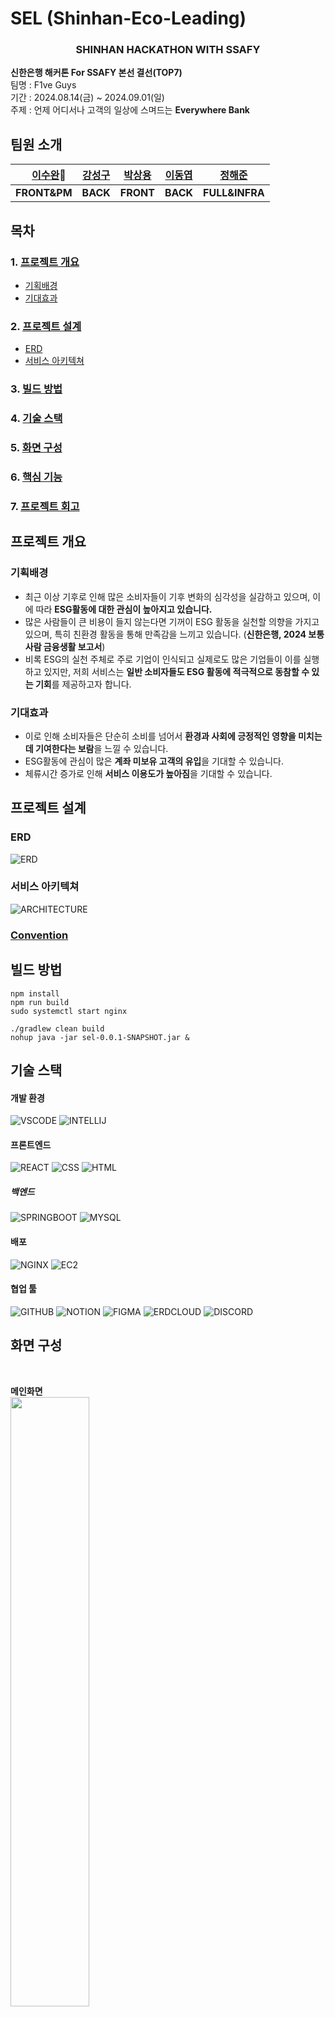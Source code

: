 # SEL (Shinhan-Eco-Leading)
<div align = center>

### SHINHAN HACKATHON WITH SSAFY

</div>

**신한은행 해커톤 For SSAFY 본선 결선(TOP7)**  
팀명 : F1ve Guys  
기간 : 2024.08.14(금) ~ 2024.09.01(일)  
주제 : 언제 어디서나 고객의 일상에 스며드는 **Everywhere Bank**


## 팀원 소개
| 　**[이수완](https://github.com/Rafael-Lee-SW)👑**　 | **[강성구](https://github.com/strong-nine)** |  **[박상용](https://github.com/sangypar)**   | **[이동엽](https://github.com/doongyeop)** | **[정해준](https://github.com/jun-23)** |
| :--------------: | :--------: | :-----------: | :--------: | :--------: |
|  **FRONT&PM**  | **BACK**  | **FRONT** | **BACK**  |  **FULL&INFRA**  |

## 목차
### 1. [프로젝트 개요](#프로젝트-개요)
- [기획배경](#기획배경)
- [기대효과](#기대효과)
### 2. [프로젝트 설계](#프로젝트-설계)  
- [ERD](#erd)
- [서비스 아키텍쳐](#서비스-아키텍쳐)
### 3. [빌드 방법](#빌드-방법)  
### 4. [기술 스택](#기술-스택)    
### 5. [화면 구성](#화면-구성)    
### 6. [핵심 기능](#핵심-기능)    
### 7. [프로젝트 회고](#프로젝트-회고)  


## 프로젝트 개요
### 기획배경
 - 최근 이상 기후로 인해 많은 소비자들이 기후 변화의 심각성을 실감하고 있으며, 이에 따라 **ESG활동에 대한 관심이 높아지고 있습니다.** 
 - 많은 사람들이 큰 비용이 들지 않는다면 기꺼이 ESG 활동을 실천할 의향을 가지고 있으며, 특히 친환경 활동을 통해 만족감을 느끼고 있습니다. (**신한은행, 2024 보통사람 금융생활 보고서**)
 - 비록 ESG의 실천 주체로 주로 기업이 인식되고 실제로도 많은 기업들이 이를 실행하고 있지만, 저희 서비스는 **일반 소비자들도 ESG 활동에 적극적으로 동참할 수 있는 기회**를 제공하고자 합니다. 
 ### 기대효과
 - 이로 인해 소비자들은 단순히 소비를 넘어서 **환경과 사회에 긍정적인 영향을 미치는 데 기여한다는 보람**을 느낄 수 있습니다.
 - ESG활동에 관심이 많은 **계좌 미보유 고객의 유입**을 기대할 수 있습니다.
 - 체류시간 증가로 인해 **서비스 이용도가 높아짐**을 기대할 수 있습니다.

## 프로젝트 설계
### ERD
![ERD](./img/ERD.png)
<br>

### 서비스 아키텍쳐
![ARCHITECTURE](./img/architecture.PNG)

### [Convention](https://github.com/sel-f1veguys/sel-f1veguys/wiki/Convention)

## 빌드 방법

```
npm install
npm run build
sudo systemctl start nginx
```

```
./gradlew clean build
nohup java -jar sel-0.0.1-SNAPSHOT.jar &
```

## 기술 스택

#### 개발 환경
![VSCODE](https://img.shields.io/badge/VSCode-007ACC?style=ROUND&logo=visual%20studio%20code&logoColor=white)
![INTELLIJ](https://img.shields.io/badge/IntelliJ%20IDEA-000000?style=ROUND&logo=intellij-idea&logoColor=white)

#### 프론트엔드
![REACT](https://img.shields.io/badge/React-61DAFB?style=ROUND&logo=react&logoColor=white)
![CSS](https://img.shields.io/badge/CSS-1572B6?style=ROUND&logo=css3&logoColor=white)
![HTML](https://img.shields.io/badge/HTML-E34F26?style=ROUND&logo=html5&logoColor=white)
 
##### 백엔드
![SPRINGBOOT](https://img.shields.io/badge/SpringBoot-6DB33F?style=ROUND&logo=springboot&logoColor=white)
![MYSQL](https://img.shields.io/badge/MySQL-4479A1?style=ROUND&logo=mysql&logoColor=white)

#### 배포
![NGINX](https://img.shields.io/badge/NGINX-009639?style=ROUND&logo=nginx&logoColor=white)
![EC2](https://img.shields.io/badge/Amazon%20EC2-FF9900?style=ROUND&logo=amazon-aws&logoColor=white)

#### 협업 툴 
![GITHUB](https://img.shields.io/badge/GitHub-181717?style=ROUND&logo=github&logoColor=white)
![NOTION](https://img.shields.io/badge/Notion-000000?style=ROUND&logo=notion&logoColor=white)
![FIGMA](https://img.shields.io/badge/Figma-F24E1E?style=ROUND&logo=figma&logoColor=white)
![ERDCLOUD](https://img.shields.io/badge/ERDCloud-FF4C3B?style=ROUND&logo=databricks&logoColor=white)
![DISCORD](https://img.shields.io/badge/Discord-5865F2?style=ROUND&logo=discord&logoColor=white)


## 화면 구성  
<br>

**메인화면**  
<img src="./img/메인.PNG" width="50%">  
<br>

<br>

**소비분석(포인트 획득1)**  
<img src="./img/소비분석.PNG" width="50%">  
<br>

<br>

**포인트 획득2**  
<img src="./img/포인트_출석체크.PNG" width="50%">  
<br>

<br>

**포인트 획득3**  
<img src="./img/퀴즈.PNG" width="50%">  
<br>

<br>

**포인트 소비1**  
**<img src="./img/포인트_소비처_캠1.PNG" width="50%">**  
**<img src="./img/포인트_소비처_캠2.PNG" width="50%">**  
<br>

<br>

**포인트 소비2**  
**<img src="./img/포인트_소비처_나무1.PNG" width="50%">**  
**<img src="./img/포인트_소비처_나무2.PNG" width="50%">**  
<br>

## 핵심 기능  
1. 금융API를 활용한 소비분석
2. 소비분석을 통한 마이 신한 포인트적립 : 친환경 기업에서 카드를 사용하면 판별 후 포인트 적립
3. 캠페인 / 나무키우기 등 포인트 소비처 : 캠페인을 통해 ESG활동에 참여할 수 있고 나무키우기를 통해 리워드를 획득할 수 있음.
4. 퀴즈/게임 : 퀴즈와 게이미피케이션을 도입하여 사용자의 체류 시간 증가와 리워드(마이신한포인트) 제공.

## 프로젝트 회고
> **수완👑** : 이번 해커톤에서 팀장으로서 많은 것을 배울 수 있었던 소중한 경험이었습니다. 짧은 시간 안에 목표를 설정하고, 팀원들과 효율적으로 소통하며 프로젝트를 완수하는 과정에서 다소 어려움이 있었지만, 그만큼 보람도 컸습니다. 특히 팀원들의 열정과 협업 덕분에 무수면 코딩 스프린트에서 끝까지 포기하지 않고 목표를 달성할 수 있었습니다. 이번 경험을 통해 팀워크의 중요성을 다시 한번 깨달았고, 앞으로도 이런 도전을 즐기면서 더 성장해 나가고 싶습니다. 

> **성구🧀** : 지난 2주간 바쁘게 달려왔던 신한 해커톤은 처음 해보는 것이었지만 여러모로 좋은 경험이었습니다. 기획을 하고, 다시 수정을 하고, 다시 계획을 수립하기를 여러 차례 반복하기도 하고 목표를 위해 일부 기능에 집중하는 등 성공적으로 프로젝트를 마무리하기 위해 노력하였습니다. 다음에도 이런 좋은 기회가 있으면 좋겠습니다

> **상용🍕** : 처음에는 단기간에 잠도 자지 않은 상태에서 코딩을 할 수 있는지 불안했지만 다 같이 함께하는 분위기 덕분에 이겨낼 수 있었습니다. 디자인을 진행하는 과정에서 가고 있는 방향이 맞는 것인지 헷갈림과 피곤이 합쳐져서 힘든 시간이었지만 팀내의 반복적인 피드백과 멘토링에서 얻을 수 있었던 조언 덕분에 흔들리지 않고 마지막까지 해낼 수 있었습니다. 길게도 느꼈지만 짧았던 저를 성장시킬 수 있었던 소중한 시간이었습니다.

> **동엽🧸** : 이번 해커톤에서 마음이 잘 맞는 팀원들과 함께 좋은 기회를 얻어 본선에 진출할 수 있어 매우 기뻤습니다. 비록 2주라는 짧은 기간 동안 기능을 설계하고 구현하는 과정이 다소 촉박했지만, 팀원들과 함께 재미있게 임해서 정말 즐거운 시간이었습니다. 처음 참여한 해커톤이었음에도 불구하고, 많은 것을 배울 수 있었고 오래도록 기억에 남을 것 같습니다. 좋은 기회를 마련해 주신 신한은행에 감사드립니다!

> **해준🩳** :  해커톤을 통해 단기간에 집중하고 팀원과 상의하면서 개발을 하는 과정에서 급할 때야말로 의사소통 하나하나가 중요함을 느낄 수 있는 좋은 경험이었습니다. 개발하는 동안에는 힘들다라는 생각뿐이었지만 결과물을 만들고 나서야 개발자로써 한 단계 성장함을 느낄 수 있었습니다. 또 자신들도 힘든 상황에서도 문제가 발생했을 때 다 같이 뛰어들어서 해결하는 팀원의 모습에서 더욱 더 돈독해질 수 있는 기회였습니다.


 

